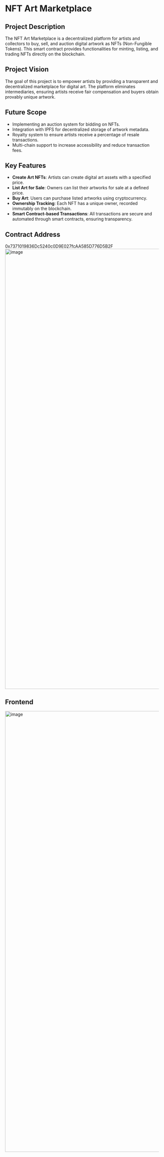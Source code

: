 # NFT Art Marketplace

## Project Description
The NFT Art Marketplace is a decentralized platform for artists and collectors to buy, sell, and auction digital artwork as NFTs (Non-Fungible Tokens). This smart contract provides functionalities for minting, listing, and trading NFTs directly on the blockchain.

## Project Vision
The goal of this project is to empower artists by providing a transparent and decentralized marketplace for digital art. The platform eliminates intermediaries, ensuring artists receive fair compensation and buyers obtain provably unique artwork.

## Future Scope
- Implementing an auction system for bidding on NFTs.
- Integration with IPFS for decentralized storage of artwork metadata.
- Royalty system to ensure artists receive a percentage of resale transactions.
- Multi-chain support to increase accessibility and reduce transaction fees.

## Key Features
- **Create Art NFTs**: Artists can create digital art assets with a specified price.
- **List Art for Sale**: Owners can list their artworks for sale at a defined price.
- **Buy Art**: Users can purchase listed artworks using cryptocurrency.
- **Ownership Tracking**: Each NFT has a unique owner, recorded immutably on the blockchain.
- **Smart Contract-based Transactions**: All transactions are secure and automated through smart contracts, ensuring transparency.

## Contract Address
0x7371019836Dc5240c0D9E027fcAA585D776D5B2F
<img width="1436" alt="image" src="https://github.com/user-attachments/assets/7c428b41-d0df-4df6-9431-88a014bcddd3" />

## Frontend
<img width="1438" alt="image" src="https://github.com/user-attachments/assets/25382779-21d0-4b50-bbbf-18837c8694f7" />


